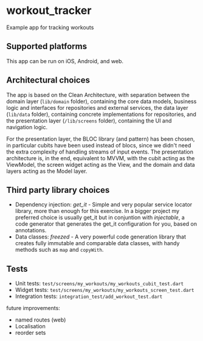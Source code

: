 # workout_tracker
Example app for tracking workouts

## Supported platforms
This app can be run on iOS, Android, and web.

## Architectural choices
The app is based on the Clean Architecture, with separation between the domain layer (`lib/domain` folder), containing the core data models, business logic and interfaces for repositories and external services, the data layer (`lib/data` folder), containing concrete implementations for repositories, and the presentation layer (`/lib/screens` folder), containing the UI and navigation logic.

For the presentation layer, the BLOC library (and pattern) has been chosen, in particular cubits have been used instead of blocs, since we didn't need the extra complexity of handling streams of input events. The presentation architecture is, in the end, equivalent to MVVM, with the cubit acting as the ViewModel, the screen widget acting as the View, and the domain and data layers acting as the Model layer.

## Third party library choices
- Dependency injection: *get_it* - Simple and very popular service locator library, more than enough for this exercise. In a bigger project my preferred choice is usually get_it but in conjuntion with *injectable*, a code generator that generates the get_it configuration for you, based on annotations.
- Data classes: *freezed* - A very powerful code generation library that creates fully immutable and comparable data classes, with handy methods such as `map` and `copyWith`.

## Tests
- Unit tests: `test/screens/my_workouts/my_workouts_cubit_test.dart`
- Widget tests: `test/screens/my_workouts/my_workouts_screen_test.dart`
- Integration tests: `integration_test/add_workout_test.dart`


future improvements:
- named routes (web)
- Localisation
- reorder sets
